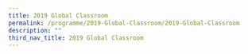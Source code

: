```yaml
---
title: 2019 Global Classroom
permalink: /programme/2019-Global-Classroom/2019-Global-Classroom
description: ""
third_nav_title: 2019 Global Classroom
---
```

